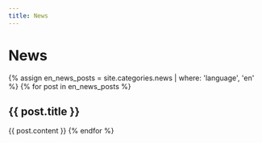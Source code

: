 ```yaml
---
title: News
---
```

# News

{% assign en_news_posts = site.categories.news | where: 'language', 'en' %}
{% for post in en_news_posts %}
## {{ post.title }}

{{ post.content }}
{% endfor %}

